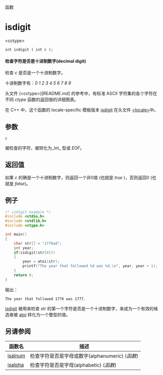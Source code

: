 函数

# isdigit

\<cctype\>

`int isdigit ( int c );`

#### 检查字符是否是十进制数字(decimal digit)

检查 _c_ 是否是一个十进制数字。

十进制数字有：_0_ _1_ _2_ _3_ _4_ _5_ _6_ _7_ _8_ _9_

头文件 (\<cctype\>)[README.md] 的参考中，有标准 ASCII 字符集的各个字符在不同 _ctype_ 函数的返回值的详细图表。

在 C++ 中，这个函数的 locale-specific 模板版本 [isdigit](../../Other/locale/isdigit.md) 在头文件 [\<locale\>](../../Other/locale/README.md)中。


## 参数

`c`

被检查的字符，被转化为_int_ 型或 _EOF_。


## 返回值
如果 _c_ 的确是一个十进制数字，则返回一个非0值 (也就是 _true_ )，否则返回0 (也就是 _false_)。


## 例子

```cpp
/* isdigit example */
#include <stdio.h>
#include <stdlib.h>
#include <ctype.h>

int main()
{
	char str[] = "1776ad";
	int year;
	if(isdigit(str[0]))
	{
		year = atoi(str);
		printf("The year that followed %d was %d.\n", year, year + 1);
	}
	return 0;
}
```

输出：  
```
The year that followed 1776 was 1777.
```

[isdigit](isdigit.md) 被用来检查 _str_ 的第一个字符是否是一个十进制数字，来成为一个有效的候选者被 [atoi](../cstdlib/atoi.md) 转化为一个整型的值。


## 另请参阅

函数名                | 描述
--------------------- | ---------------
[isalnum](isalnum.md) | 检查字符是否是字母或数字(alphanumeric) (_函数_)
[isalpha](isalpha.md) | 检查字符是否是字母(alphabetic) (_函数_)
